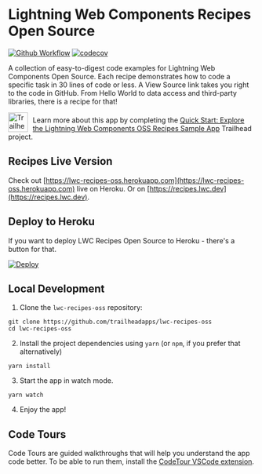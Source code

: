 # Lightning Web Components Recipes Open Source

[![Github Workflow](https://github.com/trailheadapps/lwc-recipes-oss/workflows/CI/badge.svg)](https://github.com/trailheadapps/lwc-recipes-oss/actions?query=workflow%3ACI) [![codecov](https://codecov.io/gh/trailheadapps/lwc-recipes-oss/branch/main/graph/badge.svg)](https://codecov.io/gh/trailheadapps/lwc-recipes-oss)

A collection of easy-to-digest code examples for Lightning Web Components Open Source. Each recipe demonstrates how to code a specific task in 30 lines of code or less. A View Source link takes you right to the code in GitHub. From Hello World to data access and third-party libraries, there is a recipe for that!

<div>
   <img src="https://res.cloudinary.com/hy4kyit2a/f_auto,fl_lossy,q_70/learn/projects/quick-start-explore-the-lightning-web-components-oss-recipes-sample-app/3039bf385440158b5a43a1d42cbbe82d_badge.png" align="left" alt="Trailhead Badge" height="40px" width="40px" style="padding-right: 0.5em;"/>
   <p style="padding-top:0.5em;">
      Learn more about this app by completing the <a href="https://trailhead.salesforce.com/en/content/learn/projects/quick-start-explore-the-lightning-web-components-oss-recipes-sample-app" >Quick Start: Explore the Lightning Web Components OSS Recipes Sample App</a> Trailhead project.
   </p>
</div>

## Recipes Live Version

Check out [https://lwc-recipes-oss.herokuapp.com](https://lwc-recipes-oss.herokuapp.com) live on Heroku. Or on [https://recipes.lwc.dev](https://recipes.lwc.dev).

## Deploy to Heroku

If you want to deploy LWC Recipes Open Source to Heroku - there's a button for that.

[![Deploy](https://www.herokucdn.com/deploy/button.svg)](https://heroku.com/deploy)

## Local Development

1. Clone the `lwc-recipes-oss` repository:

```
git clone https://github.com/trailheadapps/lwc-recipes-oss
cd lwc-recipes-oss
```

2. Install the project dependencies using `yarn` (or `npm`, if you prefer that alternatively)

```
yarn install
```

3. Start the app in watch mode.

```
yarn watch
```

4. Enjoy the app!

## Code Tours

Code Tours are guided walkthroughs that will help you understand the app code better. To be able to run them, install the [CodeTour VSCode extension](https://marketplace.visualstudio.com/items?itemName=vsls-contrib.codetour).
